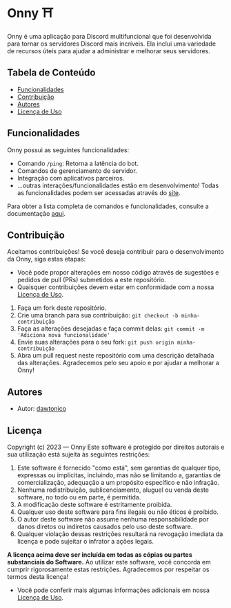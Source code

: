 # Onny ⛩️
Onny é uma aplicação para Discord multifuncional que foi desenvolvida para tornar os servidores Discord mais incríveis. Ela inclui uma variedade de recursos úteis para ajudar a administrar e melhorar seus servidores.

## Tabela de Conteúdo
- [Funcionalidades](#funcionalidades)
- [Contribuição](#contribuição)
- [Autores](#autores)
- [Licença de Uso](#licença)

## Funcionalidades
Onny possui as seguintes funcionalidades:

- Comando `/ping`: Retorna a latência do bot.
- Comandos de gerenciamento de servidor.
- Integração com aplicativos parceiros.
- ...outras interações/funcionalidades estão em desenvolvimento!
  Todas as funcionalidades podem ser acessadas através do [site](https://onny.discloud.app/).

Para obter a lista completa de comandos e funcionalidades, consulte a documentação [aqui](docs/README.md).

## Contribuição
Aceitamos contribuições! Se você deseja contribuir para o desenvolvimento da Onny, siga estas etapas:

- Você pode propor alterações em nosso código através de sugestões e pedidos de pull (PRs) submetidos a este repositório.
- Quaisquer contribuições devem estar em conformidade com a nossa [Licença de Uso](LICENSE.md).

1. Faça um fork deste repositório.
2. Crie uma branch para sua contribuição: `git checkout -b minha-contribuição`
3. Faça as alterações desejadas e faça commit delas: `git commit -m 'Adiciona nova funcionalidade'`
4. Envie suas alterações para o seu fork: `git push origin minha-contribuição`
5. Abra um pull request neste repositório com uma descrição detalhada das alterações.
Agradecemos pelo seu apoio e por ajudar a melhorar a Onny!

## Autores
- Autor: [dawtonico](https://github.com/dawtonico)

## Licença
Copyright (c) 2023 — Onny
Este software é protegido por direitos autorais e sua utilização está sujeita às seguintes restrições:

1. Este software é fornecido "como está", sem garantias de qualquer tipo, expressas ou implícitas, incluindo, mas não se limitando a, garantias de comercialização, adequação a um propósito específico e não infração.
2. Nenhuma redistribuição, sublicenciamento, aluguel ou venda deste software, no todo ou em parte, é permitida.
3. A modificação deste software é estritamente proibida.
4. Qualquer uso deste software para fins ilegais ou não éticos é proibido.
5. O autor deste software não assume nenhuma responsabilidade por danos diretos ou indiretos causados pelo uso deste software.
6. Qualquer violação dessas restrições resultará na revogação imediata da licença e pode sujeitar o infrator a ações legais.

**A licença acima deve ser incluída em todas as cópias ou partes substanciais do Software.**
Ao utilizar este software, você concorda em cumprir rigorosamente estas restrições. Agradecemos por respeitar os termos desta licença!

- Você pode conferir mais algumas informações adicionais em nossa [Licença de Uso](LICENSE.md).
